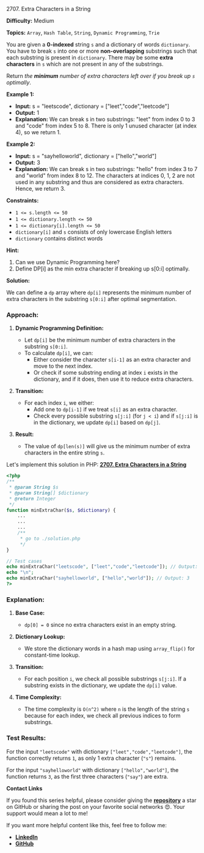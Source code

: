 2707\. Extra Characters in a String

**Difficulty:** Medium

**Topics:** `Array`, `Hash Table`, `String`, `Dynamic Programming`, `Trie`

You are given a **0-indexed** string `s` and a dictionary of words `dictionary`. You have to break `s` into one or more **non-overlapping** substrings such that each substring is present in `dictionary`. There may be some **extra characters** in `s` which are not present in any of the substrings.

Return _the **minimum** number of extra characters left over if you break up `s` optimally_.

**Example 1:**

- **Input:** s = "leetscode", dictionary = ["leet","code","leetcode"]
- **Output:** 1
- **Explanation:** We can break s in two substrings: "leet" from index 0 to 3 and "code" from index 5 to 8. There is only 1 unused character (at index 4), so we return 1.

**Example 2:**

- **Input:** s = "sayhelloworld", dictionary = ["hello","world"]
- **Output:** 3
- **Explanation:** We can break s in two substrings: "hello" from index 3 to 7 and "world" from index 8 to 12. The characters at indices 0, 1, 2 are not used in any substring and thus are considered as extra characters. Hence, we return 3.



**Constraints:**

- `1 <= s.length <= 50`
- `1 <= dictionary.length <= 50`
- `1 <= dictionary[i].length <= 50`
- `dictionary[i]` and `s` consists of only lowercase English letters
- `dictionary` contains distinct words


**Hint:**
1. Can we use Dynamic Programming here?
2. Define DP[i] as the min extra character if breaking up s[0:i] optimally.



**Solution:**

We can define a `dp` array where `dp[i]` represents the minimum number of extra characters in the substring `s[0:i]` after optimal segmentation.

### Approach:
1. **Dynamic Programming Definition:**
   - Let `dp[i]` be the minimum number of extra characters in the substring `s[0:i]`.
   - To calculate `dp[i]`, we can:
      - Either consider the character `s[i-1]` as an extra character and move to the next index.
      - Or check if some substring ending at index `i` exists in the dictionary, and if it does, then use it to reduce extra characters.

2. **Transition:**
   - For each index `i`, we either:
      - Add one to `dp[i-1]` if we treat `s[i]` as an extra character.
      - Check every possible substring `s[j:i]` (for `j < i`) and if `s[j:i]` is in the dictionary, we update `dp[i]` based on `dp[j]`.

3. **Result:**
   - The value of `dp[len(s)]` will give us the minimum number of extra characters in the entire string `s`.

Let's implement this solution in PHP: **[2707. Extra Characters in a String](https://github.com/mah-shamim/leet-code-in-php/tree/main/algorithms/002707-extra-characters-in-a-string/solution.php)**

```php
<?php
/**
 * @param String $s
 * @param String[] $dictionary
 * @return Integer
 */
function minExtraChar($s, $dictionary) {
    ...
    ...
    ...
    /**
     * go to ./solution.php
     */
}

// Test cases
echo minExtraChar("leetscode", ["leet","code","leetcode"]); // Output: 1
echo "\n";
echo minExtraChar("sayhelloworld", ["hello","world"]); // Output: 3
?>
```

### Explanation:

1. **Base Case:**
   - `dp[0] = 0` since no extra characters exist in an empty string.

2. **Dictionary Lookup:**
   - We store the dictionary words in a hash map using `array_flip()` for constant-time lookup.

3. **Transition:**
   - For each position `i`, we check all possible substrings `s[j:i]`. If a substring exists in the dictionary, we update the `dp[i]` value.

4. **Time Complexity:**
   - The time complexity is `O(n^2)` where `n` is the length of the string `s` because for each index, we check all previous indices to form substrings.

### Test Results:
For the input `"leetscode"` with dictionary `["leet","code","leetcode"]`, the function correctly returns `1`, as only 1 extra character (`"s"`) remains.

For the input `"sayhelloworld"` with dictionary `["hello","world"]`, the function returns `3`, as the first three characters (`"say"`) are extra.

**Contact Links**

If you found this series helpful, please consider giving the **[repository](https://github.com/mah-shamim/leet-code-in-php)** a star on GitHub or sharing the post on your favorite social networks 😍. Your support would mean a lot to me!

If you want more helpful content like this, feel free to follow me:

- **[LinkedIn](https://www.linkedin.com/in/arifulhaque/)**
- **[GitHub](https://github.com/mah-shamim)**
